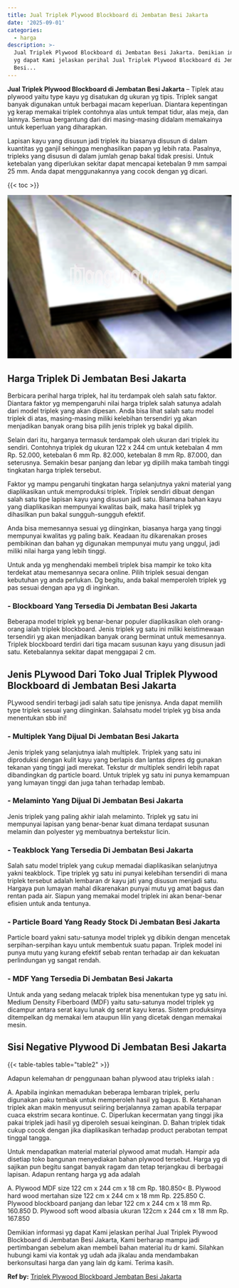```yaml
---
title: Jual Triplek Plywood Blockboard di Jembatan Besi Jakarta
date: '2025-09-01'
categories:
  - harga
description: >-
  Jual Triplek Plywood Blockboard di Jembatan Besi Jakarta. Demikian informasi
  yg dapat Kami jelaskan perihal Jual Triplek Plywood Blockboard di Jembatan
  Besi...
---
```


**Jual Triplek Plywood Blockboard di Jembatan Besi Jakarta** – Tiplek atau plywood yaitu type kayu yg disatukan dg ukuran yg tipis. Triplek sangat banyak digunakan untuk berbagai macam keperluan. Diantara kepentingan yg kerap memakai triplek contohnya alas untuk tempat tidur, alas meja, dan lainnya. Semua bergantung dari diri masing-masing didalam memakainya untuk keperluan yang diharapkan.

Lapisan kayu yang disusun jadi triplek itu biasanya disusun di dalam kuantitas yg ganjil sehingga menghasilkan papan yg lebih rata. Pasalnya, tripleks yang disusun di dalam jumlah genap bakal tidak presisi. Untuk ketebalan yang diperlukan sekitar dapat mencapai ketebalan 9 mm sampai 25 mm. Anda dapat menggunakannya yang cocok dengan yg dicari.

{{< toc >}}

![Jual Triplek Plywood Blockboard di Jembatan Besi Jakarta](/images/jual-triplek-murah-26.png)

## Harga Triplek Di Jembatan Besi Jakarta

Berbicara perihal harga triplek, hal itu terdampak oleh salah satu faktor. Diantara faktor yg mempengaruhi nilai harga triplek salah satunya adalah dari model triplek yang akan dipesan. Anda bisa lihat salah satu model triplek di atas, masing-masing miliki kelebihan tersendiri yg akan menjadikan banyak orang bisa pilih jenis triplek yg bakal dipilih.

Selain dari itu, harganya termasuk terdampak oleh ukuran dari triplek itu sendiri. Contohnya triplek dg ukuran 122 x 244 cm untuk ketebalan 4 mm Rp. 52.000, ketebalan 6 mm Rp. 82.000, ketebalan 8 mm Rp. 87.000, dan seterusnya. Semakin besar panjang dan lebar yg dipilih maka tambah tinggi tingkatan harga triplek tersebut.

Faktor yg mampu pengaruhi tingkatan harga selanjutnya yakni material yang diaplikasikan untuk memproduksi triplek. Triplek sendiri dibuat dengan salah satu tipe lapisan kayu yang disusun jadi satu. Bilamana bahan kayu yang diaplikasikan mempunyai kwalitas baik, maka hasil triplek yg dihasilkan pun bakal sungguh-sungguh efektif.

Anda bisa memesannya sesuai yg diinginkan, biasanya harga yang tinggi mempunyai kwalitas yg paling baik. Keadaan itu dikarenakan proses pembikinan dan bahan yg digunakan mempunyai mutu yang unggul, jadi miliki nilai harga yang lebih tinggi.

Untuk anda yg menghendaki membeli triplek bisa mampir ke toko kita terdekat atau memesannya secara online. Pilih triplek sesuai dengan kebutuhan yg anda perlukan. Dg begitu, anda bakal memperoleh triplek yg pas sesuai dengan apa yg di inginkan.

### \- Blockboard Yang Tersedia Di Jembatan Besi Jakarta

Beberapa model triplek yg benar-benar populer diaplikasikan oleh orang-orang ialah triplek blockboard. Jenis triplek yg satu ini miliki keistimewaan tersendiri yg akan menjadikan banyak orang berminat untuk memesannya. Triplek blockboard terdiri dari tiga macam susunan kayu yang disusun jadi satu. Ketebalannya sekitar dapat menggapai 2 cm.

## Jenis PLywood Dari Toko Jual Triplek Plywood Blockboard di Jembatan Besi Jakarta

PLywood sendiri terbagi jadi salah satu tipe jenisnya. Anda dapat memilih type triplek sesuai yang diinginkan. Salahsatu model triplek yg bisa anda menentukan sbb ini!

### \- Multiplek Yang Dijual Di Jembatan Besi Jakarta

Jenis triplek yang selanjutnya ialah multiplek. Triplek yang satu ini diproduksi dengan kulit kayu yang berlapis dan lantas dipres dg gunakan tekanan yang tinggi jadi merekat. Tekstur dr multiplek sendiri lebih rapat dibandingkan dg particle board. Untuk triplek yg satu ini punya kemampuan yang lumayan tinggi dan juga tahan terhadap lembab.

### \- Melaminto Yang Dijual Di Jembatan Besi Jakarta

Jenis triplek yang paling akhir ialah melaminto. Triplek yg satu ini mempunyai lapisan yang benar-benar kuat dimana terdapat susunan melamin dan polyester yg membuatnya bertekstur licin.

### \- Teakblock Yang Tersedia Di Jembatan Besi Jakarta

Salah satu model triplek yang cukup memadai diaplikasikan selanjutnya yakni teakblock. Tipe triplek yg satu ini punyai kelebihan tersendiri di mana triplek tersebut adalah lembaran dr kayu jati yang disusun menjadi satu. Hargaya pun lumayan mahal dikarenakan punyai mutu yg amat bagus dan rentan pada air. Siapun yang memakai model triplek ini akan benar-benar efisien untuk anda tentunya.

### \- Particle Board Yang Ready Stock Di Jembatan Besi Jakarta

Particle board yakni satu-satunya model triplek yg dibikin dengan mencetak serpihan-serpihan kayu untuk membentuk suatu papan. Triplek model ini punya mutu yang kurang efektif sebab rentan terhadap air dan kekuatan perlindungan yg sangat rendah.

### \- MDF Yang Tersedia Di Jembatan Besi Jakarta

Untuk anda yang sedang melacak triplek bisa menentukan type yg satu ini. Medium Density Fiberboard (MDF) yaitu satu-satunya model triplek yg dicampur antara serat kayu lunak dg serat kayu keras. Sistem produksinya ditempelkan dg memakai lem ataupun lilin yang dicetak dengan memakai mesin.

## Sisi Negative Plywood Di Jembatan Besi Jakarta

{{< table-tables table="table2" >}}

Adapun kelemahan dr penggunaan bahan plywood atau tripleks ialah :

A. Apabila inginkan memadukan beberapa lembaran triplek, perlu digunakan paku tembak untuk memperoleh hasil yg bagus. B. Ketahanan triplek akan makin menyusut seiiring berjalannya zaman apabila terpapar cuaca ekstrim secara kontinue. C. Diperlukan kecermatan yang tinggi jika pakai triplek jadi hasil yg diperoleh sesuai keinginan. D. Bahan triplek tidak cukup cocok dengan jika diaplikasikan terhadap product perabotan tempat tinggal tangga.

Untuk mendapatkan material material plywood amat mudah. Hampir ada disetiap toko bangunan menyediakan bahan plywood tersebut. Harga yg di sajikan pun begitu sangat banyak ragam dan tetap terjangkau di berbagai lapisan. Adapun rentang harga yg ada adalah

A. Plywood MDF size 122 cm x 244 cm x 18 cm Rp. 180.850< B. Plywood hard wood mertahan size 122 cm x 244 cm x 18 mm Rp. 225.850 C. Plywood blockboard panjang dan lebar 122 cm x 244 cm x 18 mm Rp. 160.850 D. Plywood soft wood albasia ukuran 122cm x 244 cm x 18 mm Rp. 167.850

Demikian informasi yg dapat Kami jelaskan perihal Jual Triplek Plywood Blockboard di Jembatan Besi Jakarta, Kami berharap mampu jadi pertimbangan sebelum akan membeli bahan material itu dr kami. Silahkan hubungi kami via kontak yg udah ada jikalau anda mendambakan berkonsultasi harga dan yang lain dg kami. Terima kasih.

**Ref by:** [Triplek Plywood Blockboard Jembatan Besi Jakarta](https://id.wikipedia.org/wiki/Triplek)
